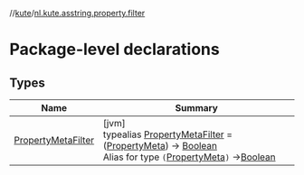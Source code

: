 //[kute](../../index.md)/[nl.kute.asstring.property.filter](index.md)

# Package-level declarations

## Types

| Name | Summary |
|---|---|
| [PropertyMetaFilter](-property-meta-filter/index.md) | [jvm]<br>typealias [PropertyMetaFilter](-property-meta-filter/index.md) = ([PropertyMeta](../nl.kute.asstring.property.meta/-property-meta/index.md)) -&gt; [Boolean](https://kotlinlang.org/api/latest/jvm/stdlib/kotlin/-boolean/index.html)<br>Alias for type `(`[PropertyMeta](../nl.kute.asstring.property.meta/-property-meta/index.md)`)` ->[Boolean](https://kotlinlang.org/api/latest/jvm/stdlib/kotlin/-boolean/index.html) |
